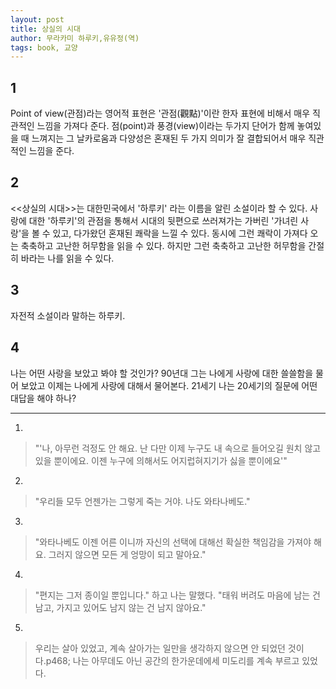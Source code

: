 ```yaml
---
layout: post
title: 상실의 시대
author: 무라카미 하루키,유유정(역)
tags: book, 교양
---
```


## 1
Point of view(관점)라는 영어적 표현은 '관점(觀點)'이란 한자 표현에 비해서 매우 직관적인 느낌을 가져다 준다. 점(point)과 풍경(view)이라는 두가지 단어가 함께 놓여있을 때 느껴지는 그 날카로움과 다양성은 혼재된 두 가지 의미가 잘 결합되어서 매우 직관적인 느낌을 준다.

## 2
<<상실의 시대>>는 대한민국에서 '하루키' 라는 이름을 알린 소설이라 할 수 있다. 사랑에 대한 '하루키'의 관점을 통해서 시대의 뒷편으로 쓰러져가는 가버린 '가녀린 사랑'을 볼 수 있고, 다가왔던 혼재된 쾌락을 느낄 수 있다. 동시에 그런 쾌락이 가져다 오는 축축하고 고난한 허무함을 읽을 수 있다. 하지만 그런 축축하고 고난한 허무함을 간절히 바라는 나를 읽을 수 있다.

## 3
자전적 소설이라 말하는 하루키.

## 4
나는 어떤 사랑을 보았고 봐야 할 것인가? 90년대 그는 나에게 사랑에 대한 쓸쓸함을 물어 보았고 이제는 나에게 사랑에 대해서 물어본다. 21세기 나는 20세기의 질문에 어떤 대답을 해야 하나?

----

1. 
> "'나, 아무런 걱정도 안 해요. 난 다만 이제 누구도 내 속으로 들어오길 원치 않고 있을 뿐이에요. 이젠 누구에 의해서도 어지럽혀지기가 싫을 뿐이에요'"
 
2. 
> "우리들 모두 언젠가는 그렇게 죽는 거야. 나도 와타나베도."

3. 
> "와타나베도 이젠 어른 이니까 자신의 선택에 대해선 확실한 책임감을 가져야 해요. 그러지 않으면 모든 게 엉망이 되고 말아요."
 
4. 
> "편지는 그저 종이일 뿐입니다." 하고 나는 말했다. "태워 버려도 마음에 남는 건 남고, 가지고 있어도 남지 않는 건 남지 않아요."
 
5. 
> 우리는 살아 있었고, 계속 살아가는 일만을 생각하지 않으면 안 되었던 것이다.p468; 나는 아무데도 아닌 공간의 한가운데에세 미도리를 계속 부르고 있었다.